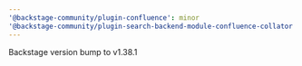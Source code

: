```yaml
---
'@backstage-community/plugin-confluence': minor
'@backstage-community/plugin-search-backend-module-confluence-collator': minor
---
```


Backstage version bump to v1.38.1
